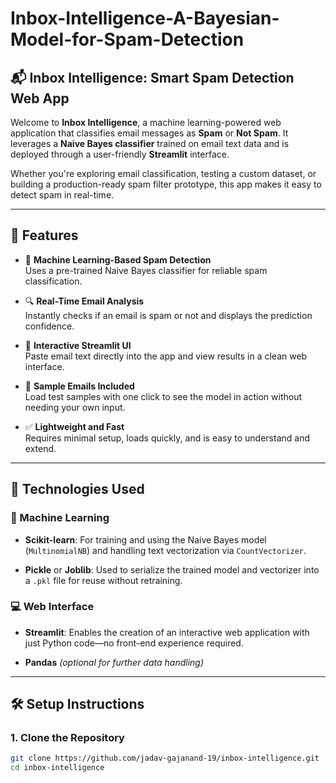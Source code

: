 # Inbox-Intelligence-A-Bayesian-Model-for-Spam-Detection

## 📬 Inbox Intelligence: Smart Spam Detection Web App

Welcome to **Inbox Intelligence**, a machine learning-powered web application that classifies email messages as **Spam** or **Not Spam**. It leverages a **Naive Bayes classifier** trained on email text data and is deployed through a user-friendly **Streamlit** interface.

Whether you're exploring email classification, testing a custom dataset, or building a production-ready spam filter prototype, this app makes it easy to detect spam in real-time.

---

## 🚀 Features

- 🧠 **Machine Learning-Based Spam Detection**  
  Uses a pre-trained Naive Bayes classifier for reliable spam classification.

- 🔍 **Real-Time Email Analysis**  
  Instantly checks if an email is spam or not and displays the prediction confidence.

- 📨 **Interactive Streamlit UI**  
  Paste email text directly into the app and view results in a clean web interface.

- 🧪 **Sample Emails Included**  
  Load test samples with one click to see the model in action without needing your own input.

- ✅ **Lightweight and Fast**  
  Requires minimal setup, loads quickly, and is easy to understand and extend.

---

## 🧰 Technologies Used

### 🔬 Machine Learning
- **Scikit-learn**: For training and using the Naive Bayes model (`MultinomialNB`) and handling text vectorization via `CountVectorizer`.

- **Pickle** or **Joblib**: Used to serialize the trained model and vectorizer into a `.pkl` file for reuse without retraining.

### 💻 Web Interface
- **Streamlit**: Enables the creation of an interactive web application with just Python code—no front-end experience required.

- **Pandas** *(optional for further data handling)*

---

## 🛠️ Setup Instructions

### 1. Clone the Repository
```bash
git clone https://github.com/jadav-gajanand-19/inbox-intelligence.git
cd inbox-intelligence
